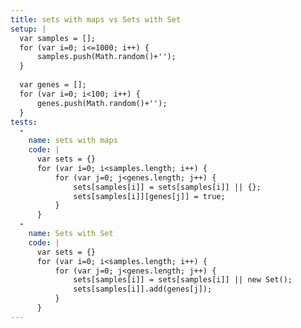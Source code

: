 ```yaml
---
title: sets with maps vs Sets with Set
setup: |
  var samples = [];
  for (var i=0; i<=1000; i++) {
      samples.push(Math.random()+'');
  }
  
  var genes = [];
  for (var i=0; i<100; i++) {
      genes.push(Math.random()+'');
  }
tests:
  -
    name: sets with maps
    code: |
      var sets = {}
      for (var i=0; i<samples.length; i++) {
          for (var j=0; j<genes.length; j++) {
              sets[samples[i]] = sets[samples[i]] || {};
              sets[samples[i]][genes[j]] = true;
          }
      }
  -
    name: Sets with Set
    code: |
      var sets = {}
      for (var i=0; i<samples.length; i++) {
          for (var j=0; j<genes.length; j++) {
              sets[samples[i]] = sets[samples[i]] || new Set();
              sets[samples[i]].add(genes[j]);
          }
      }
---
```


